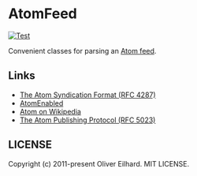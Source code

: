 # AtomFeed

[![Test](https://github.com/olivere/atom_feed/actions/workflows/test.yml/badge.svg)](https://github.com/olivere/atom_feed/actions/workflows/test.yml)

Convenient classes for parsing an [Atom feed](http://tools.ietf.org/html/rfc4287).

## Links

* [The Atom Syndication Format (RFC 4287)](http://tools.ietf.org/html/rfc4287)
* [AtomEnabled](http://www.atomenabled.org/)
* [Atom on Wikipedia](http://en.wikipedia.org/wiki/Atom_(standard))
* [The Atom Publishing Protocol (RFC 5023)](http://bitworking.org/projects/atom/rfc5023.html)

## LICENSE

Copyright (c) 2011-present Oliver Eilhard. MIT LICENSE.

